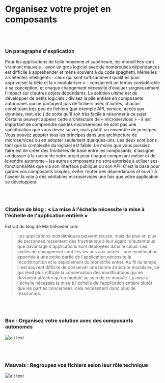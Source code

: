 # Organisez votre projet en composants

<br/><br/>

### Un paragraphe d'explication

Pour les applications de taille moyenne et supérieure, les monolithes sont vraiment mauvais - avoir un gros logiciel avec de nombreuses dépendances est difficile à appréhender et mène souvent à du code spaghetti. Même les architectes intelligents - ceux qui sont suffisamment qualifiés pour apprivoiser la bête et la « modulariser » - consacrent un temps considérable à sa conception, et chaque changement nécessite d'évaluer soigneusement l'impact sur d'autres objets dépendants. La solution ultime est de développer de petits logiciels : divisez la pile entière en composants autonomes qui ne partagent pas de fichiers avec d'autres, chacun constituant très peu de fichiers (par exemple API, service, accès aux données, test, etc.) de sorte qu'il soit très facile à raisonner à ce sujet. Certains peuvent appeler cette architecture de « microservices » - il est important de comprendre que les microservices ne sont pas une spécification que vous devez suivre, mais plutôt un ensemble de principes. Vous pouvez adopter tous les principes dans une architecture de microservices ou en adopter seulement quelques-uns. Les deux sont bons tant que la complexité du logiciel est faible. Le moins que vous puissiez faire est de créer des frontières de base entre les composants, d'assigner un dossier à la racine de votre projet pour chaque composant métier et de le rendre autonome - les autres composants ne sont autorisés à utiliser ses fonctionnalités que via son interface publique ou son API. C'est la base pour garder vos composants simples, éviter l'enfer des dépendances et ouvrir à l'avenir la voie à des véritables microservices une fois que votre application se développera.

<br/><br/>

### Citation de blog : « La mise à l'échelle nécessite la mise à l'échelle de l'application entière »

 Extrait du blog de MartinFowler.com

 > Les applications monolithiques peuvent réussir, mais de plus en plus de personnes ressentent des frustrations à leur égard, d'autant plus que davantage d'applications sont déployées dans le cloud. Les cycles de changement sont liés les uns aux autres - une modification apportée à une petite partie de l'application nécessite la reconstruction et le déploiement du monolithe entier. Au fil du temps, il est souvent difficile de conserver une bonne structure modulaire, ce qui rend plus difficile la conservation des modifications qui ne devraient affecter qu'un module au sein de ce module. La mise à l'échelle nécessite la mise à l'échelle de l'application entière plutôt que les parties concernées, cela nécessitent donc plus de ressources.

 <br/><br/>

### Bon : Organisez votre solution avec des composants autonomes

![alt text](https://github.com/goldbergyoni/nodebestpractices/blob/master/assets/images/structurebycomponents.PNG "Solution d'organisation par composants")

<br/><br/>

### Mauvais : Regroupez vos fichiers selon leur rôle technique

![alt text](https://github.com/goldbergyoni/nodebestpractices/blob/master/assets/images/structurebyroles.PNG "Solution d'organisation par rôles techniques")
